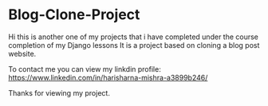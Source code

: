 # Blog-Clone-Project
Hi this is another one of my projects 
that i have completed under the course completion of my Django lessons
It is a project based on cloning a blog post website.

To contact me you can view my linkdin profile: https://www.linkedin.com/in/harisharna-mishra-a3899b246/

Thanks for viewing my project.
